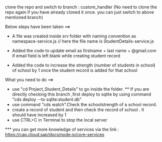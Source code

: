 clone the repo and switch to branch : custom_handler
(No need to clone the repo again if you have already cloned it once. you can just switch to above mentioned branch)




Below steps have been taken ==>
* A file was created inside srv folder with naming convention as namespace-service.js  // here the file name is StudentDetails-service.js 

* Added the code to update email as firstname + last name + @gmail.com if email field is left blank while creating student record

* Added the code to increase the strength (number of students in school) of school by 1 once the student record is added for that school


What you need to do ==>
* use "cd Project_Student_Details" to go inside the folder.
** If you are directly checking this branch ,first deploy to sqlite by using command  "cds deploy --to sqlite:student.db"
* use command "cds watch".Check the schoolstrength of a school record.
* create a record of student and then check the record of school . It should have increased by 1
* use CTRL+C in Terminal to stop the local server

*** you can get more knowledge of services via the link : https://cap.cloud.sap/docs/node.js/core-services



